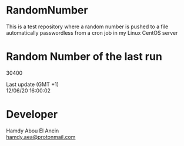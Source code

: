 # RandomNumber    
This is a test repository where a random number is pushed to a file automatically passwordless from a cron job in my Linux CentOS server    
# Random Number of the last run   
30400
      
Last update (GMT +1)    
12/06/20 16:00:02
# Developer    
Hamdy Abou El Anein   
hamdy.aea@protonmail.com
